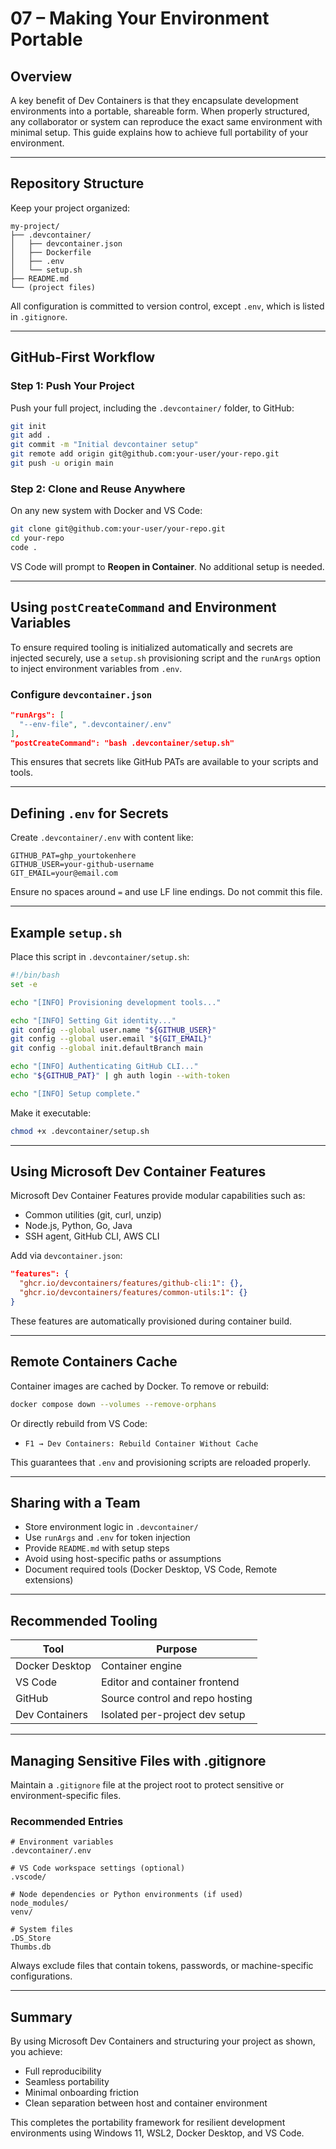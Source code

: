 # 07 – Making Your Environment Portable

## Overview

A key benefit of Dev Containers is that they encapsulate development environments into a portable, shareable form. When properly structured, any collaborator or system can reproduce the exact same environment with minimal setup. This guide explains how to achieve full portability of your environment.

---

## Repository Structure

Keep your project organized:

```text
my-project/
├── .devcontainer/
│   ├── devcontainer.json
│   ├── Dockerfile
│   ├── .env
│   └── setup.sh
├── README.md
└── (project files)
```

All configuration is committed to version control, except `.env`, which is listed in `.gitignore`.

---

## GitHub-First Workflow

### Step 1: Push Your Project

Push your full project, including the `.devcontainer/` folder, to GitHub:

```bash
git init
git add .
git commit -m "Initial devcontainer setup"
git remote add origin git@github.com:your-user/your-repo.git
git push -u origin main
```

### Step 2: Clone and Reuse Anywhere

On any new system with Docker and VS Code:

```bash
git clone git@github.com:your-user/your-repo.git
cd your-repo
code .
```

VS Code will prompt to **Reopen in Container**. No additional setup is needed.

---

## Using `postCreateCommand` and Environment Variables

To ensure required tooling is initialized automatically and secrets are injected securely, use a `setup.sh` provisioning script and the `runArgs` option to inject environment variables from `.env`.

### Configure `devcontainer.json`

```json
"runArgs": [
  "--env-file", ".devcontainer/.env"
],
"postCreateCommand": "bash .devcontainer/setup.sh"
```

This ensures that secrets like GitHub PATs are available to your scripts and tools.

---

## Defining `.env` for Secrets

Create `.devcontainer/.env` with content like:

```env
GITHUB_PAT=ghp_yourtokenhere
GITHUB_USER=your-github-username
GIT_EMAIL=your@email.com
```

Ensure no spaces around `=` and use LF line endings. Do not commit this file.

---

## Example `setup.sh`

Place this script in `.devcontainer/setup.sh`:

```bash
#!/bin/bash
set -e

echo "[INFO] Provisioning development tools..."

echo "[INFO] Setting Git identity..."
git config --global user.name "${GITHUB_USER}"
git config --global user.email "${GIT_EMAIL}"
git config --global init.defaultBranch main

echo "[INFO] Authenticating GitHub CLI..."
echo "${GITHUB_PAT}" | gh auth login --with-token

echo "[INFO] Setup complete."
```

Make it executable:

```bash
chmod +x .devcontainer/setup.sh
```

---

## Using Microsoft Dev Container Features

Microsoft Dev Container Features provide modular capabilities such as:

* Common utilities (git, curl, unzip)
* Node.js, Python, Go, Java
* SSH agent, GitHub CLI, AWS CLI

Add via `devcontainer.json`:

```json
"features": {
  "ghcr.io/devcontainers/features/github-cli:1": {},
  "ghcr.io/devcontainers/features/common-utils:1": {}
}
```

These features are automatically provisioned during container build.

---

## Remote Containers Cache

Container images are cached by Docker. To remove or rebuild:

```bash
docker compose down --volumes --remove-orphans
```

Or directly rebuild from VS Code:

* `F1 → Dev Containers: Rebuild Container Without Cache`

This guarantees that `.env` and provisioning scripts are reloaded properly.

---

## Sharing with a Team

* Store environment logic in `.devcontainer/`
* Use `runArgs` and `.env` for token injection
* Provide `README.md` with setup steps
* Avoid using host-specific paths or assumptions
* Document required tools (Docker Desktop, VS Code, Remote extensions)

---

## Recommended Tooling

| Tool           | Purpose                         |
| -------------- | ------------------------------- |
| Docker Desktop | Container engine                |
| VS Code        | Editor and container frontend   |
| GitHub         | Source control and repo hosting |
| Dev Containers | Isolated per-project dev setup  |

---

## Managing Sensitive Files with .gitignore

Maintain a `.gitignore` file at the project root to protect sensitive or environment-specific files.

### Recommended Entries

```gitignore
# Environment variables
.devcontainer/.env

# VS Code workspace settings (optional)
.vscode/

# Node dependencies or Python environments (if used)
node_modules/
venv/

# System files
.DS_Store
Thumbs.db
```

Always exclude files that contain tokens, passwords, or machine-specific configurations.

---

## Summary

By using Microsoft Dev Containers and structuring your project as shown, you achieve:

* Full reproducibility
* Seamless portability
* Minimal onboarding friction
* Clean separation between host and container environment

This completes the portability framework for resilient development environments using Windows 11, WSL2, Docker Desktop, and VS Code.
